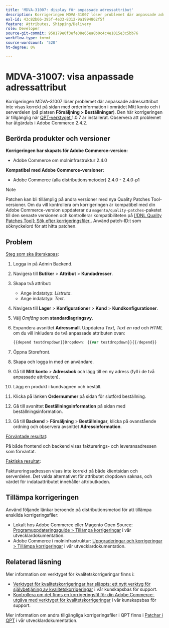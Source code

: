 ```yaml
---
title: 'MDVA-31007: display för anpassade adressattribut'
description: Korrigeringen MDVA-31007 löser problemet där anpassade adressattribut inte visas korrekt på sidan med orderinformation i området Mitt konto och i serverdelen (på platsen **Sales&gt; Orders**). Den här korrigeringen är tillgänglig när [QPT-verktyget (Quality Patches Tool)](/help/announcements/adobe-commerce-announcements/magento-quality-patches-released-new-tool-to-self-serve-quality-patches.md) 1.0.7 är installerat. Observera att problemet har åtgärdats i Adobe Commerce 2.4.2.
exl-id: 43c82b66-395f-4e33-8312-9a1994862f5f
feature: Attributes, Shipping/Delivery
role: Developer
source-git-commit: 958179e0f3efe08e65ea8b0c4c4e1015e3c5bb76
workflow-type: tm+mt
source-wordcount: '520'
ht-degree: 0%

---
```


# MDVA-31007: visa anpassade adressattribut

Korrigeringen MDVA-31007 löser problemet där anpassade adressattribut inte visas korrekt på sidan med orderinformation i området Mitt konto och i serverdelen (på platsen **Försäljning > Beställningar**). Den här korrigeringen är tillgänglig när [QPT-verktyget ](/help/announcements/adobe-commerce-announcements/magento-quality-patches-released-new-tool-to-self-serve-quality-patches.md) 1.0.7 är installerat. Observera att problemet har åtgärdats i Adobe Commerce 2.4.2.

## Berörda produkter och versioner

**Korrigeringen har skapats för Adobe Commerce-version:**

* Adobe Commerce om molninfrastruktur 2.4.0

**Kompatibel med Adobe Commerce-versioner:**

* Adobe Commerce (alla distributionsmetoder) 2.4.0 - 2.4.0-p1

>[!NOTE]
>
>Patchen kan bli tillämplig på andra versioner med nya Quality Patches Tool-versioner. Om du vill kontrollera om korrigeringen är kompatibel med din Adobe Commerce-version uppdaterar du `magento/quality-patches`-paketet till den senaste versionen och kontrollerar kompatibiliteten på [[!DNL Quality Patches Tool]: Sök efter korrigeringsfiler ](https://devdocs.magento.com/quality-patches/tool.html#patch-grid). Använd patch-ID:t som söknyckelord för att hitta patchen.

## Problem

<u>Steg som ska återskapas</u>:

1. Logga in på Admin Backend.
1. Navigera till **Butiker** > **Attribut** > **Kundadresser**.
1. Skapa två attribut:

   * Ange indatatyp: *Listruta*.
   * Ange indatatyp: *Text*.

1. Navigera till **Lager** > **Konfigurationer** > **Kund** > **Kundkonfigurationer**.
1. Välj *Omfång* som **standardlagringsvy**.
1. Expandera avsnittet **Adressmall**. Uppdatera *Text*, *Text en rad* och *HTML* om du vill inkludera de två anpassade attributen ovan:

   ```php
   {{depend testdropdown}}Dropdown: {{var testdropdown}}{{/depend}}    {{depend testtext}}Text: {{var testtext}}{{/depend}}
   ```

1. Öppna Storefront.
1. Skapa och logga in med en användare.
1. Gå till **Mitt konto** > **Adressbok** och lägg till en ny adress (fyll i de två anpassade attributen).
1. Lägg en produkt i kundvagnen och beställ.
1. Klicka på länken **Ordernummer** på sidan för slutförd beställning.
1. Gå till avsnittet **Beställningsinformation** på sidan med beställningsinformation.
1. Gå till **Backend** > **Försäljning** > **Beställningar**, klicka på ovanstående ordning och observera avsnittet **Adressinformation**.

<u>Förväntade resultat</u>:

På både frontend och backend visas fakturerings- och leveransadressen som förväntat.

<u>Faktiska resultat</u>:

Faktureringsadressen visas inte korrekt på både klientsidan och serverdelen. Det valda alternativet för attributet dropdown saknas, och värdet för indataattributet innehåller attributkoden.

## Tillämpa korrigeringen

Använd följande länkar beroende på distributionsmetod för att tillämpa enskilda korrigeringsfiler:

* Lokalt hos Adobe Commerce eller Magento Open Source: [Programuppdateringsguide > Tillämpa korrigeringar](https://devdocs.magento.com/guides/v2.4/comp-mgr/patching/mqp.html) i vår utvecklardokumentation.
* Adobe Commerce i molninfrastruktur: [Uppgraderingar och korrigeringar > Tillämpa korrigeringar](https://devdocs.magento.com/cloud/project/project-patch.html) i vår utvecklardokumentation.

## Relaterad läsning

Mer information om verktyget för kvalitetskorrigeringar finns i:

* [Verktyget för kvalitetskorrigeringar har släppts: ett nytt verktyg för självbetjäning av kvalitetskorrigeringar](/help/announcements/adobe-commerce-announcements/magento-quality-patches-released-new-tool-to-self-serve-quality-patches.md) i vår kunskapsbas för support.
* [Kontrollera om det finns en korrigeringsfil för din Adobe Commerce-utgåva med verktyget för kvalitetskorrigeringar](/help/support-tools/patches-available-in-qpt-tool/check-patch-for-magento-issue-with-magento-quality-patches.md) i vår kunskapsbas för support.

Mer information om andra tillgängliga korrigeringsfiler i QPT finns i [Patchar i QPT](https://devdocs.magento.com/quality-patches/tool.html#patch-grid) i vår utvecklardokumentation.
